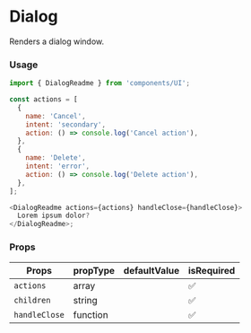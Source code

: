 # Dialog

Renders a dialog window.

### Usage

```js
import { DialogReadme } from 'components/UI';

const actions = [
  {
    name: 'Cancel',
    intent: 'secondary',
    action: () => console.log('Cancel action'),
  },
  {
    name: 'Delete',
    intent: 'error',
    action: () => console.log('Delete action'),
  },
];

<DialogReadme actions={actions} handleClose={handleClose}>
  Lorem ipsum dolor?
</DialogReadme>;
```

<!-- STORY -->

### Props

| Props         | propType | defaultValue | isRequired |
| ------------- | -------- | ------------ | ---------- |
| `actions`     | array    |              | ✅         |
| `children`    | string   |              | ✅         |
| `handleClose` | function |              | ✅         |

